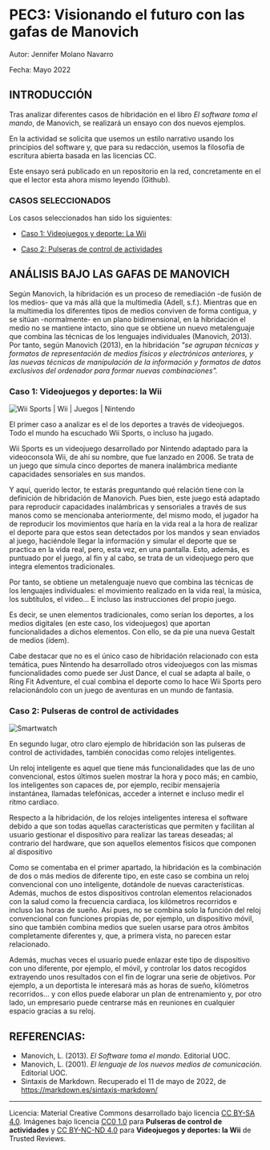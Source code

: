 # PEC3: Visionando el futuro con las gafas de Manovich

Autor: Jennifer Molano Navarro

Fecha: Mayo 2022

## INTRODUCCIÓN

Tras analizar diferentes casos de hibridación en el libro *El software toma el mando*, de Manovich, se realizará un ensayo con dos nuevos ejemplos.

En la actividad se solicita que usemos un estilo narrativo usando los principios del software y, que para su redacción, usemos la filosofía de escritura abierta basada en las licencias CC. 

Este ensayo será publicado en un repositorio en la red, concretamente en el que el lector esta ahora mismo leyendo (Github).

### CASOS SELECCIONADOS

Los casos seleccionados han sido los siguientes:
- [Caso 1: Videojuegos y deporte: La Wii](#head1)

- [Caso 2: Pulseras de control de actividades](#head2)


## ANÁLISIS BAJO LAS GAFAS DE MANOVICH

Según Manovich, la hibridación es un proceso de remediación -de fusión de los medios- que va más allá que la multimedia (Adell, s.f.). Mientras que en la multimedia los diferentes tipos de medios conviven de forma contigua, y se sitúan -normalmente- en un plano bidimensional, en la hibridación el medio no se mantiene intacto, sino que se obtiene un nuevo metalenguaje que combina las técnicas de los lenguajes individuales (Manovich, 2013). Por tanto, según Manovich (2013), en la hibridación *"se agrupan técnicas y formatos de representación de medios físicos y electrónicos anteriores, y las nuevas técnicas de manipulación de la información y formatos de datos exclusivos del ordenador para formar nuevas combinaciones".*


### <a name="head1">Caso 1: Videojuegos y deportes: la Wii</a>
![Wii Sports | Wii | Juegos | Nintendo](https://fs-prod-cdn.nintendo-europe.com/media/images/10_share_images/games_15/wii_24/SI_Wii_WiiSports_NintendoSelects_image1600w.jpg)

El primer caso a analizar es el de los deportes a través de videojuegos. Todo el mundo ha escuchado Wii Sports, o incluso ha jugado. 

Wii Sports es un videojuego desarrollado por Nintendo adaptado para la videoconsola Wii, de ahí su nombre, que fue lanzado en 2006. Se trata de un juego que simula cinco deportes de manera inalámbrica mediante capacidades sensoriales en sus mandos. 

Y aquí, querido lector, te estarás preguntando qué relación tiene con la definición de hibridación de Manovich. Pues bien, este juego está adaptado para reproducir capacidades inalámbricas y sensoriales a través de sus manos como se mencionaba anteriormente, del mismo modo, el jugador ha de reproducir los movimientos que haría en la vida real a la hora de realizar el deporte para que estos sean detectados por los mandos y sean enviados al juego, haciéndole llegar la información y simular el deporte que se practica en la vida real, pero, esta vez, en una pantalla. Esto, además, es puntuado por el juego, al fin y al cabo, se trata de un videojuego pero que integra elementos tradicionales. 

Por tanto, se obtiene un metalenguaje nuevo que combina las técnicas de los lenguajes individuales: el movimiento realizado en la vida real, la música, los subtítulos, el video... E incluso las instrucciones del propio juego.

Es decir, se unen elementos tradicionales, como serían los deportes, a los medios digitales (en este caso, los videojuegos) que aportan funcionalidades a dichos elementos.  Con ello, se da pie una nueva Gestalt de medios (ídem).

Cabe destacar que no es el único caso de hibridación relacionado con esta temática, pues Nintendo ha desarrollado otros videojuegos con las mismas funcionalidades como puede ser Just Dance, el cual se adapta al baile, o Ring Fit Adventure, el cual combina el deporte como lo hace Wii Sports pero relacionándolo con un juego de aventuras en un mundo de fantasía. 


### <a name="head2">Caso 2: Pulseras de control de actividades</a>
![Smartwatch](https://upload.wikimedia.org/wikipedia/commons/thumb/b/b0/Smartwatch-828786.jpg/1200px-Smartwatch-828786.jpg?20160128080415)

En segundo lugar, otro claro ejemplo de hibridación son las pulseras de control de actividades, también conocidas como relojes inteligentes.

Un reloj inteligente es aquel que tiene más funcionalidades que las de uno convencional, estos últimos suelen mostrar la hora y poco más; en cambio, los inteligentes son capaces de, por ejemplo, recibir mensajería instantánea, llamadas telefónicas, acceder a internet e incluso medir el ritmo cardiaco.

Respecto a la hibridación, de los relojes inteligentes interesa el software debido a que son todas aquellas características que permiten y facilitan al usuario gestionar el dispositivo para realizar las tareas deseadas; al contrario del hardware, que son aquellos elementos físicos que componen al dispositivo

Como se comentaba en el primer apartado, la hibridación es la combinación de dos o más medios de diferente tipo, en este caso se combina un reloj convencional con uno inteligente, dotándole de nuevas características. Además, muchos de estos dispositivos controlan elementos relacionados con la salud como la frecuencia cardiaca, los kilómetros recorridos e incluso las horas de sueño. Así pues, no se combina solo la función del reloj convencional con funciones propias de, por ejemplo, un dispositivo móvil, sino que también combina medios que suelen usarse para otros ámbitos completamente diferentes y, que, a primera vista, no parecen estar relacionado. 

Además, muchas veces el usuario puede enlazar este tipo de dispositivo con uno diferente, por ejemplo, el móvil, y controlar los datos recogidos extrayendo unos resultados con el fin de lograr una serie de objetivos. Por ejemplo, a un deportista le interesará más as horas de sueño, kilómetros recorridos... y con ellos puede elaborar un plan de entrenamiento y, por otro lado, un empresario puede centrarse más en reuniones en cualquier espacio gracias a su reloj.


## REFERENCIAS:
- Manovich, L. (2013). *El Software toma el mando*. Editorial UOC.
- Manovich, L. (2001). *El lenguaje de los nuevos medios de comunicación*. Editorial UOC.
- Sintaxis de Markdown. Recuperado el 11 de mayo de 2022, de https://markdown.es/sintaxis-markdown/

---

Licencia: Material Creative Commons desarrollado bajo licencia [CC BY-SA 4.0](https://creativecommons.org/licenses/by-sa/4.0/deed.es). Imágenes bajo licencia [CC0 1.0](https://creativecommons.org/publicdomain/zero/1.0/deed.en) para **Pulseras de control de actividades** y [CC BY-NC-ND 4.0](https://creativecommons.org/licenses/by-nc-nd/4.0/) para **Videojuegos y deportes: la Wii** de Trusted Reviews.
